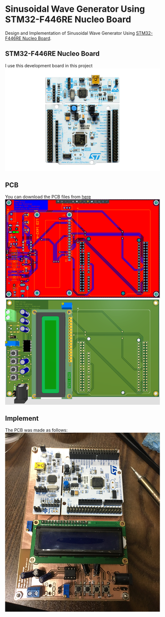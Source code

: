 # Sinusoidal Wave Generator Using STM32-F446RE Nucleo Board
Design and Implementation of Sinusoidal Wave Generator Using [STM32-F446RE Nucleo Board](https://www.st.com/en/evaluation-tools/nucleo-f446re.html).

## STM32-F446RE Nucleo Board
I use this development board in this project
![image](Images/1.webp)

## PCB
You can download the PCB files from [here](PCB/)
![image](Images/2.png)
![image](Images/3.png)

## Implement
The PCB was made as follows:
![image](Images/4.JPG)
